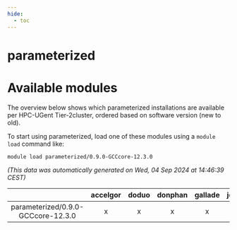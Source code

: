 ```yaml
---
hide:
  - toc
---
```


parameterized
=============

# Available modules


The overview below shows which parameterized installations are available per HPC-UGent Tier-2cluster, ordered based on software version (new to old).

To start using parameterized, load one of these modules using a `module load` command like:

```shell
module load parameterized/0.9.0-GCCcore-12.3.0
```

*(This data was automatically generated on Wed, 04 Sep 2024 at 14:46:39 CEST)*  

| |accelgor|doduo|donphan|gallade|joltik|shinx|skitty|
| :---: | :---: | :---: | :---: | :---: | :---: | :---: | :---: |
|parameterized/0.9.0-GCCcore-12.3.0|x|x|x|x|x|x|x|
